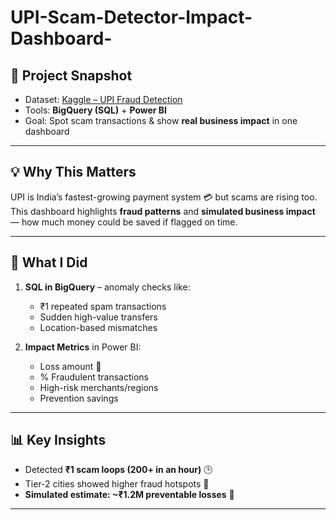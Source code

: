 # UPI-Scam-Detector-Impact-Dashboard-


## 🚀 Project Snapshot  
- Dataset: [Kaggle – UPI Fraud Detection](insert-link-here)  
- Tools: **BigQuery (SQL)** + **Power BI**  
- Goal: Spot scam transactions & show **real business impact** in one dashboard  

---

## 💡 Why This Matters  
UPI is India’s fastest-growing payment system 💳 but scams are rising too.  
This dashboard highlights **fraud patterns** and **simulated business impact** — how much money could be saved if flagged on time.  

---

## 🔎 What I Did  
1. **SQL in BigQuery** – anomaly checks like:  
   - ₹1 repeated spam transactions  
   - Sudden high-value transfers  
   - Location-based mismatches  

2. **Impact Metrics** in Power BI:  
   - Loss amount 💸  
   - % Fraudulent transactions  
   - High-risk merchants/regions  
   - Prevention savings  

---

## 📊 Key Insights  
- Detected **₹1 scam loops (200+ in an hour)** 🕒  
- Tier-2 cities showed higher fraud hotspots 📍  
- **Simulated estimate: ~₹1.2M preventable losses** 🚨  

---

